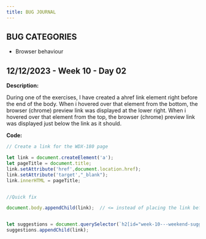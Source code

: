 ```yaml
---
title: BUG JOURNAL
---
```


## BUG CATEGORIES

  - Browser behaviour

## 12/12/2023 - Week 10 - Day 02

  **Description:**

  During one of the exercises, I have created a ahref link element right before the end of the body.
  When i hovered over that element from the bottom, the browser (chrome) preview link was displayed at the lower right.
  When i hovered over that element from the top, the browser (chrome) preview link was displayed just below the link as it should. 


  **Code:**

  ```js
// Create a link for the WDX-180 page

  let link = document.createElement('a');
  let pageTitle = document.title; 
  link.setAttribute('href',document.location.href);
  link.setAttribute('target',"_blank");
  link.innerHTML = pageTitle;


  //Quick fix
  
  document.body.appendChild(link);  // <= instead of placing the link before the end of body


  let suggestions = document.querySelector(`h2[id="week-10---weekend-suggestions"]`); // <= I placed it somewhere else (suggestions div)
  suggestions.appendChild(link);

  
  ```



